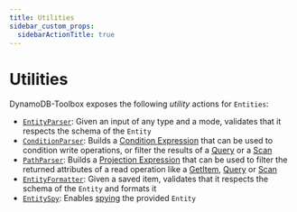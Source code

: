 ```yaml
---
title: Utilities
sidebar_custom_props:
  sidebarActionTitle: true
---
```


# Utilities

DynamoDB-Toolbox exposes the following _utility_ actions for `Entities`:

- [`EntityParser`](../17-parse/index.md): Given an input of any type and a mode, validates that it respects the schema of the `Entity`
- [`ConditionParser`](../18-parse-condition/index.md): Builds a [Condition Expression](https://docs.aws.amazon.com/amazondynamodb/latest/developerguide/Expressions.ConditionExpressions.html) that can be used to condition write operations, or filter the results of a [Query](../../../2-tables/2-actions/2-query/index.md) or a [Scan](../../../2-tables/2-actions/1-scan/index.md)
- [`PathParser`](../19-parse-paths/index.md): Builds a [Projection Expression](https://docs.aws.amazon.com/amazondynamodb/latest/developerguide/Expressions.ProjectionExpressions.html) that can be used to filter the returned attributes of a read operation like a [GetItem](../1-get-item/index.md), [Query](/docs/tables/actions/query) or [Scan](/docs/tables/actions/scan)
- [`EntityFormatter`](../20-format/index.md): Given a saved item, validates that it respects the schema of the `Entity` and formats it
- [`EntitySpy`](../21-spy/index.md): Enables [spying](https://en.wikipedia.org/wiki/Mock_object) the provided `Entity`

